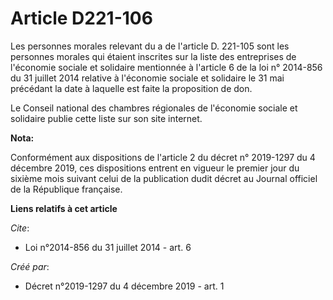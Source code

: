 # Article D221-106

Les personnes morales relevant du a de l'article D. 221-105 sont les personnes morales qui étaient inscrites sur la liste des
entreprises de l'économie sociale et solidaire mentionnée à l'article 6 de la loi n° 2014-856 du 31 juillet 2014 relative à
l'économie sociale et solidaire le 31 mai précédant la date à laquelle est faite la proposition de don.

Le Conseil national des chambres régionales de l'économie sociale et solidaire publie cette liste sur son site internet.

**Nota:**

Conformément aux dispositions de l'article 2 du décret n° 2019-1297 du 4 décembre 2019, ces dispositions entrent en vigueur
le premier jour du sixième mois suivant celui de la publication dudit décret au Journal officiel de la République française.

**Liens relatifs à cet article**

_Cite_:

  - Loi n°2014-856 du 31 juillet 2014 - art. 6

_Créé par_:

  - Décret n°2019-1297 du 4 décembre 2019 - art. 1
